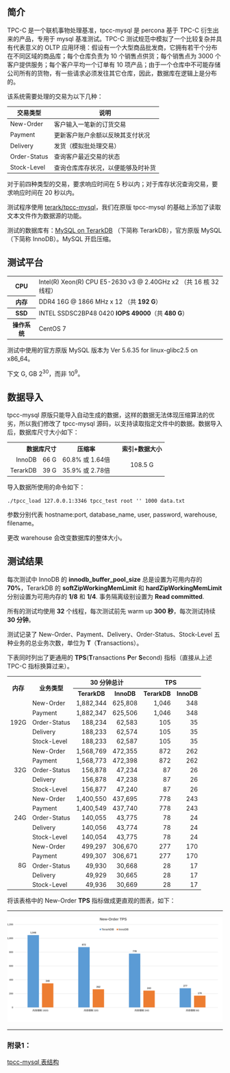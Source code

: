  ## 简介

TPC-C 是一个联机事物处理基准，tpcc-mysql 是 percona 基于 TPC-C 衍生出来的产品，专用于 mysql 基准测试。TPC-C 测试规范中模拟了一个比较复杂并具有代表意义的 OLTP 应用环境：假设有一个大型商品批发商，它拥有若干个分布在不同区域的商品库；每个仓库负责为 10 个销售点供货；每个销售点为 3000 个客户提供服务；每个客户平均一个订单有 10 项产品；由于一个仓库中不可能存储公司所有的货物，有一些请求必须发往其它仓库，因此，数据库在逻辑上是分布的。

该系统需要处理的交易为以下几种： 

| 交易类型         | 说明                |
| ------------ | ----------------- |
| New-Order    | 客户输入一笔新的订货交易      |
| Payment      | 更新客户账户余额以反映其支付状况  |
| Delivery     | 发货（模拟批处理交易）       |
| Order-Status | 查询客户最近交易的状态       |
| Stock-Level  | 查询仓库库存状况，以便能够及时补货 |

对于前四种类型的交易，要求响应时间在 5 秒以内；对于库存状况查询交易，要求响应时间在 20 秒以内。

测试程序使用 [terark/tpcc-mysql](https://github.com/Terark/tpcc-mysql)，我们在原版 tpcc-mysql 的基础上添加了读取文本文件作为数据源的功能。

测试的数据库有：[MySQL on TerarkDB](http://terark.com/docs/mysql-on-terarkdb-manual/zh-hans/installation.html) （下简称 TerarkDB），官方原版 MySQL（下简称 InnoDB）。MySQL 开启压缩。

## 测试平台
<table>
  <tr>
    <th>CPU</th>
    <td>Intel(R) Xeon(R) CPU E5-2630 v3 @ 2.40GHz x2 （共 16 核 32 线程）</td>
  </tr>
  <tr>
    <th>内存</th>
    <td>DDR4 16G @ 1866 MHz x 12 （共 <strong>192 G</strong>）</td>
  </tr>
  <tr>
    <th>SSD</th>
   <td>INTEL SSDSC2BP48 0420 <strong>IOPS 49000</strong>（共 <strong>480 G</strong>）</td>
  </tr>
  <tr>
    <th>操作系统</th>
    <td>CentOS 7</td>
  </tr>
</table>

测试中使用的官方原版 MySQL 版本为 Ver 5.6.35 for linux-glibc2.5 on x86_64。

下文 G, GB 2<sup>30</sup>，而非 10<sup>9</sup>。

## 数据导入

tpcc-mysql 原版只能导入自动生成的数据，这样的数据无法体现压缩算法的优劣，所以我们修改了 tpcc-mysql 源码，以支持读取指定文件中的数据。数据导入后，数据库尺寸大小如下：

<table>
<tr>
  <th colspan="2" align="right">数据库尺寸</th>
  <th>压缩率</th>
  <th rowspan="3"></th>
  <th>索引+数据大小</th>
</tr>
<tr>
  <td align="right">InnoDB</td>
  <td align="right">66 G</td>
  <td align="right">60.8% 或 1.64倍</td>
  <td align="center" rowspan="2">108.5 G</td>
</tr>
<tr>
  <td align="right">TerarkDB</td>
  <td align="right">39 G</td>
  <td align="right">35.9% 或 2.78倍</td>
</tr>
</table>

导入数据所使用的命令如下：

```shell
./tpcc_load 127.0.0.1:3346 tpcc_test root '' 1000 data.txt
```

参数分别代表 hostname:port, database_name, user, password, warehouse, filename。

更改 warehouse 会改变数据库的整体大小。

## 测试结果

每次测试中 InnoDB 的 **innodb_buffer_pool_size** 总是设置为可用内存的 **70%**，TerarkDB 的 **softZipWorkingMemLimit** 和 **hardZipWorkingMemLimit** 分别设置为可用内存的 **1/8** 和 **1/4**. 事务隔离级别设置为 **Read committed**.

所有的测试均使用 **32** 个线程，每次测试前先 warm up **300 秒**，每次测试持续 **30 分钟**。

测试记录了 New-Order、Payment、Delivery、Order-Status、Stock-Level 五种业务的总业务次数，单位为 **T**（**T**ransactions）。

下表同时列出了更通用的 **TPS**(**T**ransactions **P**er **S**econd) 指标（直接从上述 TPC-C 指标换算过来）。
<table>
    <tr>
        <th rowspan="2">内存</th><th rowspan="2">业务类型</th><th colspan="2">30 分钟总计</th><th colspan="2"> TPS </th>
    </tr>
    <tr>
        <th>TerarkDB</th><th>InnoDB</th><th>TerarkDB</th><th>InnoDB</th>
    </tr>
    <tr align="right">
        <td rowspan="6">192G</td> <td align="left">New-Order</td> <td>1,882,344</td> <td>625,808</td> <td>1,046</td> <td>348</td>
    </tr>
    <tr align="right">
        <td align="left">Payment</td> <td>1,882,347</td> <td>625,506</td> <td>1,046</td> <td>348</td>
    </tr>
    <tr align="right">
        <td align="left">Order-Status</td> <td>188,234</td> <td>62,583</td> <td>105</td> <td>35</td>
    </tr>
    <tr align="right">
        <td align="left">Delivery</td> <td>188,233</td> <td>62,574</td> <td>105</td> <td>35</td>
    </tr>
    <tr align="right">
        <td align="left">Stock-Level</td> <td>188,233</td> <td>62,587</td> <td>105</td> <td>35</td>
    </tr>
    <tr align="right">
    </tr>
    <tr align="right">
        <td rowspan="6">32G</td> <td align="left">New-Order</td> <td>1,568,769</td> <td>472,355</td> <td>872</td> <td>262</td>
    </tr>
    <tr align="right">
        <td align="left">Payment</td> <td>1,568,773</td> <td>472,398</td> <td>872</td> <td>262</td>
    </tr>
    <tr align="right">
        <td align="left">Order-Status</td> <td>156,878</td> <td>47,234</td> <td>87</td> <td>26</td>
    </tr>
    <tr align="right">
        <td align="left">Delivery</td> <td>156,878</td> <td>47,238</td> <td>87</td> <td>26</td>
    </tr>
    <tr align="right">
        <td align="left">Stock-Level</td> <td>156,877</td> <td>47,240</td> <td>87</td> <td>26</td>
    </tr>
    <tr align="right">
    </tr>
    <tr align="right">
        <td rowspan="6">24G</td> <td align="left">New-Order</td> <td>1,400,550</td> <td>437,695</td> <td>778</td> <td>243</td>
    </tr>
    <tr align="right">
        <td align="left">Payment</td> <td>1,400,549</td> <td>437,740</td> <td>778</td> <td>243</td>
    </tr>
    <tr align="right">
        <td align="left">Order-Status</td> <td>140,055</td> <td>43,775</td> <td>78</td> <td>24</td>
    </tr>
    <tr align="right">
        <td align="left">Delivery</td> <td>140,056</td> <td>43,774</td> <td>78</td> <td>24</td>
    </tr>
    <tr align="right">
        <td align="left">Stock-Level</td> <td>140,054</td> <td>43,775</td> <td>78</td> <td>24</td>
    </tr>
    <tr align="right">
    </tr>
    <tr align="right">
        <td rowspan="6">8G</td> <td align="left">New-Order</td> <td>499,297</td> <td>306,670</td> <td>277</td> <td>170</td>
    </tr>
    <tr align="right">
        <td align="left">Payment</td> <td>499,307</td> <td>306,671</td> <td>277</td> <td>170</td>
    </tr>
    <tr align="right">
        <td align="left">Order-Status</td> <td>49,930</td> <td>30,668</td> <td>28</td> <td>17</td>
    </tr>
    <tr align="right">
        <td align="left">Delivery</td> <td>49,929</td> <td>30,665</td> <td>28</td> <td>17</td>
    </tr>
    <tr align="right">
        <td align="left">Stock-Level</td> <td>49,936</td> <td>30,669</td> <td>28</td> <td>17</td>
    </tr>
    <tr align="right">
    </tr>
</table>

将该表格中的 New-Order **TPS** 指标做成更直观的图表，如下：
<hr/>


![TPCC](../images/benchmark_tpcc/New-Order-TPS.svg)

<hr/>

### 附录1：

[tpcc-mysql 表结构](https://github.com/Ashlzw/mysql-on-terarkdb-manual/blob/master/zh-hans/tpcc-mysql-table-struct.md)
